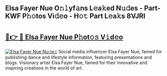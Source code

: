 ## Elsa Fayer Nue O𝚗𝚕yf𝚊ns L𝚎a𝚔ed N𝚞𝚍es - Part-KWF P𝚑𝚘tos Vi𝚍𝚎o - H𝚘𝚝 Part L𝚎a𝚔s 8VJRI

# <h2><a href="http://kf6e7q.oniu.top/?m=Elsa+Fayer+Nue">🔗👉 🔴 Elsa Fayer Nue P𝚑ot𝚘𝚜 V𝚒d𝚎o</a></h2>

[![Elsa Fayer Nue Nu𝚍e𝚜](https://i.imgur.com/0qMVB7G.gif)](http://kf6e7q.oniu.top/?m=Elsa+Fayer+Nue)
Social media influencer Elsa Fayer Nue, famed for publishing dance and lifestyle information, featuring presentations and blogs. Visionary artist Elsa Fayer Nue, famed for their innovative and inspiring creations in the world of art.  
